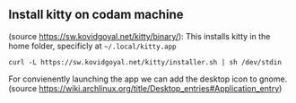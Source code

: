 ## Install kitty on codam machine
(source https://sw.kovidgoyal.net/kitty/binary/):
This installs kitty in the home folder, specificly at `~/.local/kitty.app`
```
curl -L https://sw.kovidgoyal.net/kitty/installer.sh | sh /dev/stdin
```
For convienently launching the app we can add the desktop icon to gnome.
(source https://wiki.archlinux.org/title/Desktop_entries#Application_entry)

